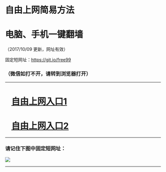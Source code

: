 ﻿# 自由上网简易方法

# 电脑、手机一键翻墙

（2017/10/09 更新，网址有效）

固定短网址：https://git.io/free99

### （微信如打不开，请转到浏览器打开）


***





# &nbsp;&nbsp; <a href="http://ft1049132020.fwq-tz-1001.info/fwqtz01.html?t=100900118652 " target="_blank">自由上网入口1</a>
# &nbsp;&nbsp; <a href="http://ft3209812456.fwq-tz-1002.info/fwqtz02.html?t=10090011950 " target="_blank">自由上网入口2</a>
***

### 请记住下图中固定短网址：

<img src="https://s3-us-west-2.amazonaws.com/fwq-1001/yjfq-20170905okok.png" /> 


***

